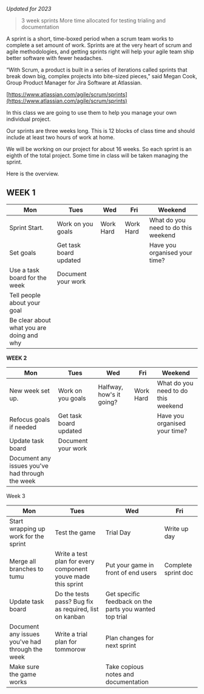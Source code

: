_Updated for 2023_
> 3 week sprints
> More time allocated for testing trialing and documentation

A sprint is a short, time-boxed period when a scrum team works to complete a set amount of work. Sprints are at the very heart of scrum and agile methodologies, and getting sprints right will help your agile team ship better software with fewer headaches.  

“With Scrum, a product is built in a series of iterations called sprints that break down big, complex projects into bite-sized pieces," said Megan Cook, Group Product Manager for Jira Software at Atlassian. 

[https://www.atlassian.com/agile/scrum/sprints](https://www.atlassian.com/agile/scrum/sprints)

In this class we are going to use them to help you manage your own individual project.

Our sprints are three weeks long. This is 12 blocks of class time and should include at least two hours of work at home.

We will be working on our project for about 16 weeks. So each sprint is an eighth of the total project. Some time in class will be taken managing the sprint.

Here is the overview.

## **WEEK 1**
| Mon                                       | Tues                   |  Wed   | Fri      | Weekend                             |
| ----------------------------------------- | ---------------------- | --- | --------- | ----------------------------------- |
| Sprint Start.                             | Work on you goals      |  Work Hard   | Work Hard | What do you need to do this weekend |
| Set goals                                 | Get task board updated |     |           | Have you organised your time?       |
| Use a task board for the week             | Document your work     |     |           |                                     |
| Tell people about your goal               |                        |     |           |                                     |
| Be clear about what you are doing and why |                        |     |           |                                     |




**WEEK 2**

| Mon                                             | Tues                   | Wed       | Fri       | Weekend                             |
| ----------------------------------------------- | ---------------------- | --------- | --------- | ----------------------------------- |
| New week set up.                                | Work on you goals      | Halfway, how's it going? | Work Hard | What do you need to do this weekend |
| Refocus goals if needed                         | Get task board updated |           |           | Have you organised your time?       |
| Update task board                               | Document your work     |           |           |                                     |
| Document any issues you've had through the week |                        |           |           |                                     |

Week 3

| Mon                                             | Tues                                                         | Wed                                                     | Fri                 |
| ----------------------------------------------- | ------------------------------------------------------------ | ------------------------------------------------------- | ------------------- |
| Start wrapping up work for the sprint           | Test the game                                                | Trial Day                                               | Write up day        |
| Merge all branches to tumu                      | Write a test plan for every component youve made this sprint | Put your game in front of end users                     | Complete sprint doc |
| Update task board                               | Do the tests pass? Bug fix as required, list on kanban       | Get specific feedback on the parts you wanted top trial |                     |
| Document any issues you've had through the week | Write a trial plan for tommorow                              | Plan changes for next sprint                            |                     |
| Make sure the game works                        |                                                              | Take copious notes and documentation                    |                     |
